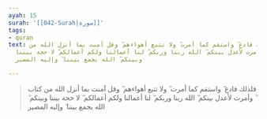 ```yaml
---
ayah: 15
surah: '[[042-Surah|سورة]]'
tags:
- quran
text: فلذلك فادع ۖ واستقم كما أمرت ۖ ولا تتبع أهواءهم ۖ وقل آمنت بما أنزل الله من
  كتاب ۖ وأمرت لأعدل بينكم ۖ الله ربنا وربكم ۖ لنا أعمالنا ولكم أعمالكم ۖ لا حجة بيننا
  وبينكم ۖ الله يجمع بيننا ۖ وإليه المصير

---
```

> فلذلك فادع ۖ واستقم كما أمرت ۖ ولا تتبع أهواءهم ۖ وقل آمنت بما أنزل الله من كتاب ۖ وأمرت لأعدل بينكم ۖ الله ربنا وربكم ۖ لنا أعمالنا ولكم أعمالكم ۖ لا حجة بيننا وبينكم ۖ الله يجمع بيننا ۖ وإليه المصير
